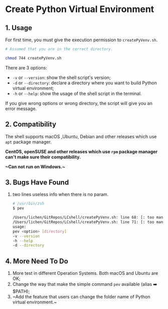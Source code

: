 # Create Python Virtual Environment

## 1. Usage

For first time, you must give the execution permission to `createPyVenv.sh`.

```bash
# Assumed that you are in the correct directory.

chmod 744 createPyVenv.sh
```

There are 3 options:
* `-v` or `--version`: show the shell script's version;
* `-d` or `--directory`: declare a directory where you want to build Python virtual environment;
* `-h` or `--help`: show the usage of the shell script in the terminal.

If you give wrong options or wrong directory, the script will give you an error message.

## 2. Compatibility
The shell supports macOS ,Ubuntu, Debian and other releases which use `apt` package manager.

**CentOS, openSUSE and other releases which use `rpm` package manager can't make sure their compatibility.**

**~Can not run on Windows.~**

## 3. Bugs Have Found

1. two lines useless info when there is no param.
    ```bash
    # /usr/bin/zsh
    $ pev

    /Users/lichen/GitRepos/LCshell/createPyVenv.sh: line 68: [: too many arguments
    /Users/lichen/GitRepos/LCshell/createPyVenv.sh: line 71: [: too many arguments
    usage:
    pev <option> [directory]
    -v --version
    -h --help
    -d --directory
    ```

## 4. More Need To Do
1. More test in different Operation Systems. Both macOS and Ubuntu are OK;
2. Change the way that make the simple command `pev` available (alias ➡️ $PATH);
3. ~Add the feature that users can change the folder name of Python virtual environment.~
